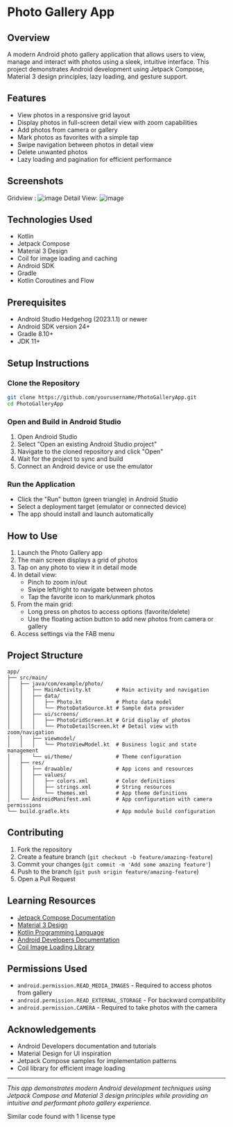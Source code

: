 # Photo Gallery App

## Overview
A modern Android photo gallery application that allows users to view, manage and interact with photos using a sleek, intuitive interface. This project demonstrates Android development using Jetpack Compose, Material 3 design principles, lazy loading, and gesture support.

## Features
- View photos in a responsive grid layout
- Display photos in full-screen detail view with zoom capabilities
- Add photos from camera or gallery
- Mark photos as favorites with a simple tap
- Swipe navigation between photos in detail view
- Delete unwanted photos
- Lazy loading and pagination for efficient performance

## Screenshots
Gridview :
![image](https://github.com/user-attachments/assets/cf821da1-e07f-46f9-b550-a73837745903)
Detail View:
![image](https://github.com/user-attachments/assets/20d57dba-c9e3-4d0c-8ac5-ad70cc82593b)


## Technologies Used
- Kotlin
- Jetpack Compose
- Material 3 Design
- Coil for image loading and caching
- Android SDK
- Gradle
- Kotlin Coroutines and Flow

## Prerequisites
- Android Studio Hedgehog (2023.1.1) or newer
- Android SDK version 24+
- Gradle 8.10+
- JDK 11+

## Setup Instructions

### Clone the Repository
```bash
git clone https://github.com/yourusername/PhotoGalleryApp.git
cd PhotoGalleryApp
```

### Open and Build in Android Studio
1. Open Android Studio
2. Select "Open an existing Android Studio project"
3. Navigate to the cloned repository and click "Open"
4. Wait for the project to sync and build
5. Connect an Android device or use the emulator

### Run the Application
- Click the "Run" button (green triangle) in Android Studio
- Select a deployment target (emulator or connected device)
- The app should install and launch automatically

## How to Use
1. Launch the Photo Gallery app
2. The main screen displays a grid of photos
3. Tap on any photo to view it in detail mode
4. In detail view:
   - Pinch to zoom in/out
   - Swipe left/right to navigate between photos
   - Tap the favorite icon to mark/unmark photos
5. From the main grid:
   - Long press on photos to access options (favorite/delete)
   - Use the floating action button to add new photos from camera or gallery
6. Access settings via the FAB menu

## Project Structure
```
app/
├── src/main/
│   ├── java/com/example/photo/
│   │   ├── MainActivity.kt        # Main activity and navigation
│   │   ├── data/
│   │   │   ├── Photo.kt           # Photo data model
│   │   │   └── PhotoDataSource.kt # Sample data provider
│   │   ├── ui/screens/
│   │   │   ├── PhotoGridScreen.kt # Grid display of photos
│   │   │   └── PhotoDetailScreen.kt # Detail view with zoom/navigation
│   │   ├── viewmodel/
│   │   │   └── PhotoViewModel.kt  # Business logic and state management
│   │   └── ui/theme/              # Theme configuration
│   ├── res/
│   │   ├── drawable/              # App icons and resources
│   │   ├── values/
│   │   │   ├── colors.xml         # Color definitions
│   │   │   ├── strings.xml        # String resources
│   │   │   └── themes.xml         # App theme definitions
│   └── AndroidManifest.xml        # App configuration with camera permissions
└── build.gradle.kts               # App module build configuration
```

## Contributing
1. Fork the repository
2. Create a feature branch (`git checkout -b feature/amazing-feature`)
3. Commit your changes (`git commit -m 'Add some amazing feature'`)
4. Push to the branch (`git push origin feature/amazing-feature`)
5. Open a Pull Request

## Learning Resources
- [Jetpack Compose Documentation](https://developer.android.com/jetpack/compose)
- [Material 3 Design](https://m3.material.io/)
- [Kotlin Programming Language](https://kotlinlang.org/docs/home.html)
- [Android Developers Documentation](https://developer.android.com/docs)
- [Coil Image Loading Library](https://coil-kt.github.io/coil/)

## Permissions Used
- `android.permission.READ_MEDIA_IMAGES` - Required to access photos from gallery
- `android.permission.READ_EXTERNAL_STORAGE` - For backward compatibility
- `android.permission.CAMERA` - Required to take photos with the camera

## Acknowledgements
- Android Developers documentation and tutorials
- Material Design for UI inspiration
- Jetpack Compose samples for implementation patterns
- Coil library for efficient image loading

---
*This app demonstrates modern Android development techniques using Jetpack Compose and Material 3 design principles while providing an intuitive and performant photo gallery experience.*

Similar code found with 1 license type
